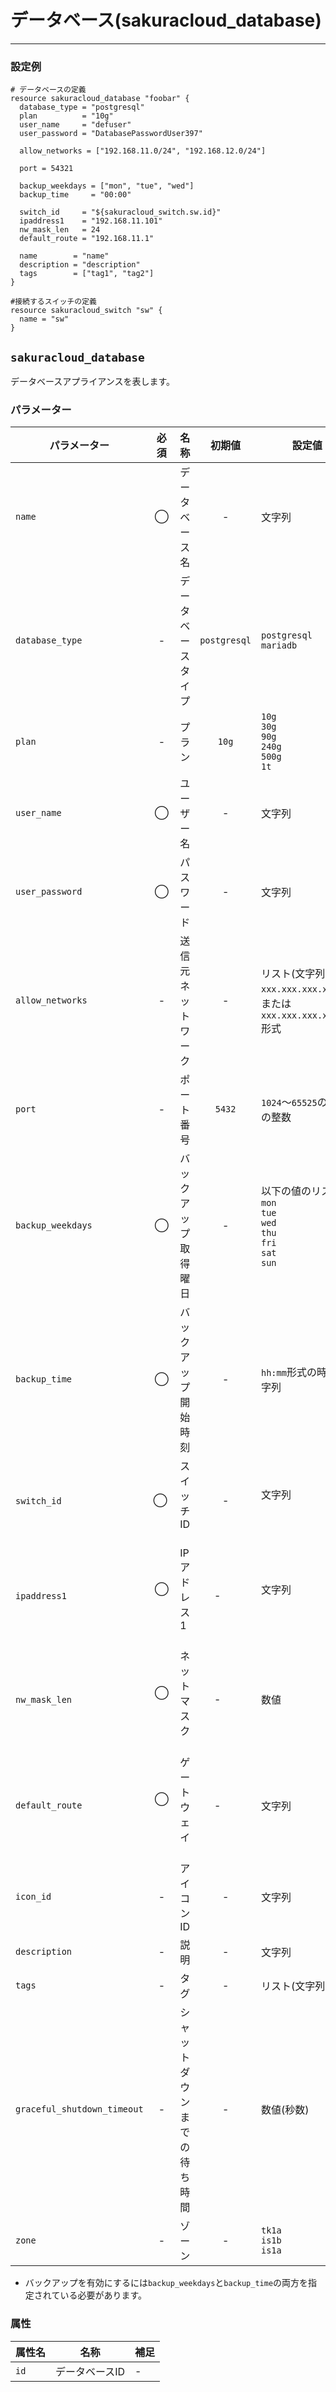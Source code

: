 # データベース(sakuracloud_database)

---

### 設定例

```hcl
# データベースの定義
resource sakuracloud_database "foobar" {
  database_type = "postgresql"
  plan          = "10g"
  user_name     = "defuser"
  user_password = "DatabasePasswordUser397"

  allow_networks = ["192.168.11.0/24", "192.168.12.0/24"]

  port = 54321

  backup_weekdays = ["mon", "tue", "wed"]
  backup_time     = "00:00"

  switch_id     = "${sakuracloud_switch.sw.id}"
  ipaddress1    = "192.168.11.101"
  nw_mask_len   = 24
  default_route = "192.168.11.1"

  name        = "name"
  description = "description"
  tags        = ["tag1", "tag2"]
}

#接続するスイッチの定義
resource sakuracloud_switch "sw" {
  name = "sw"
}
```

## `sakuracloud_database`

データベースアプライアンスを表します。

### パラメーター

|パラメーター       |必須  |名称           |初期値     |設定値                         |補足                                          |
|-----------------|:---:|----------------|:--------:|-------------------------------|----------------------------------------------|
| `name`          | ◯   | データベース名   | -        | 文字列                         | - |
| `database_type` | -   | データベースタイプ| `postgresql`| `postgresql`<br />`mariadb`  | - |
| `plan`          | -   | プラン           | `10g`| `10g`<br />`30g`<br />`90g`<br />`240g`<br />`500g`<br />`1t`  | - |
| `user_name`     | ◯   | ユーザー名       | -        | 文字列                         | - |
| `user_password` | ◯   | パスワード       | -        | 文字列                         | - |
| `allow_networks`| -   | 送信元ネットワーク | -        | リスト(文字列)、`xxx.xxx.xxx.xxx`、または`xxx.xxx.xxx.xxx/nn`形式 | 接続を許可するネットワークアドレスを指定する |
| `port`          | -   | ポート番号       | `5432`   | `1024`〜`65525`の範囲の整数     | - |
| `backup_weekdays` | ◯   | バックアップ取得曜日   | -   | 以下の値のリスト<br />`mon`<br />`tue`<br />`wed`<br />`thu`<br />`fri`<br />`sat`<br />`sun`    | - |
| `backup_time`   | ◯   | バックアップ開始時刻   | -   | `hh:mm`形式の時刻文字列     | `hh`部分は`00`〜`23`、`mm`部分は`00`/`15`/`30`/`45`のいずれかを指定 |
| `switch_id`     | ◯   | スイッチID      | - | 文字列                         | - |
| `ipaddress1`    | ◯   | IPアドレス1     | -        | 文字列                         | - |
| `nw_mask_len`   | ◯   | ネットマスク     | -        | 数値                          | - |
| `default_route` | ◯   | ゲートウェイ     | -        | 文字列                        | - |
| `icon_id`       | -   | アイコンID         | - | 文字列 | - |
| `description`   | -   | 説明           | -        | 文字列                         | - |
| `tags`          | -   | タグ           | -        | リスト(文字列)                  | - |
| `graceful_shutdown_timeout` | - | シャットダウンまでの待ち時間 | - | 数値(秒数) | シャットダウンが必要な場合の通常シャットダウンするまでの待ち時間(指定の時間まで待ってもシャットダウンしない場合は強制シャットダウンされる) |
| `zone`          | -   | ゾーン          | -        | `tk1a`<br />`is1b`<br />`is1a` | - |

* バックアップを有効にするには`backup_weekdays`と`backup_time`の両方を指定されている必要があります。  

### 属性

|属性名          | 名称             | 補足                  |
|---------------|------------------|----------------------|
| `id`            | データベースID | -                    |

